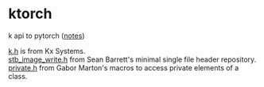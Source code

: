 # ktorch
k api to pytorch 
([notes](https://ktorch.readthedocs.io/en/latest/))

[k.h](https://github.com/KxSystems/kdb/blob/master/c/c/k.h) is from Kx Systems.  
[stb_image_write.h](https://github.com/nothings/stb/blob/master/stb_image_write.h) from Sean Barrett's minimal single file header repository.  
[private.h](https://github.com/martong/access_private/blob/master/include/access_private.hpp) from Gabor Marton's macros to access private elements of a class.

